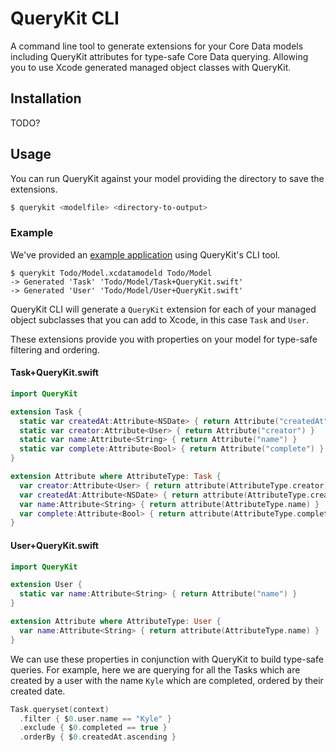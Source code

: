 # QueryKit CLI

A command line tool to generate extensions for your Core Data models
including QueryKit attributes for type-safe Core Data querying.
Allowing you to use Xcode generated managed object classes with QueryKit.

## Installation

TODO?

## Usage

You can run QueryKit against your model providing the directory to save the
extensions.

```bash
$ querykit <modelfile> <directory-to-output>
```

### Example

We've provided an [example application](http://github.com/QueryKit/TodoExample) using QueryKit's CLI tool.

```
$ querykit Todo/Model.xcdatamodeld Todo/Model
-> Generated 'Task' 'Todo/Model/Task+QueryKit.swift'
-> Generated 'User' 'Todo/Model/User+QueryKit.swift'
```

QueryKit CLI will generate a `QueryKit` extension for each of your managed
object subclasses that you can add to Xcode, in this case `Task` and `User`.

These extensions provide you with properties on your model for type-safe filtering and ordering.

#### Task+QueryKit.swift

```swift
import QueryKit

extension Task {
  static var createdAt:Attribute<NSDate> { return Attribute("createdAt") }
  static var creator:Attribute<User> { return Attribute("creator") }
  static var name:Attribute<String> { return Attribute("name") }
  static var complete:Attribute<Bool> { return Attribute("complete") }
}

extension Attribute where AttributeType: Task {
  var creator:Attribute<User> { return attribute(AttributeType.creator) }
  var createdAt:Attribute<NSDate> { return attribute(AttributeType.createdAt) }
  var name:Attribute<String> { return attribute(AttributeType.name) }
  var complete:Attribute<Bool> { return attribute(AttributeType.complete) }
}
```

#### User+QueryKit.swift

```swift
import QueryKit

extension User {
  static var name:Attribute<String> { return Attribute("name") }
}

extension Attribute where AttributeType: User {
  var name:Attribute<String> { return attribute(AttributeType.name) }
}
```

We can use these properties in conjunction with QueryKit to build type-safe
queries. For example, here we are querying for all the Tasks which are
created by a user with the name `Kyle` which are completed, ordered
by their created date.

```swift
Task.queryset(context)
  .filter { $0.user.name == "Kyle" }
  .exclude { $0.completed == true }
  .orderBy { $0.createdAt.ascending }
```

